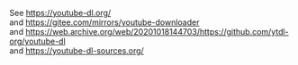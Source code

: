 See https://youtube-dl.org/  
and https://gitee.com/mirrors/youtube-downloader  
and https://web.archive.org/web/20201018144703/https://github.com/ytdl-org/youtube-dl  
and https://youtube-dl-sources.org/
